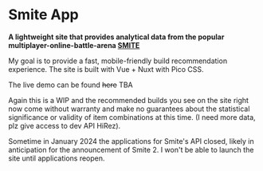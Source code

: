 # Smite App  
**A lightweight site that provides analytical data from the popular multiplayer-online-battle-arena [SMITE](https://smitegame.com/.)**  
  
My goal is to provide a fast, mobile-friendly build recommendation experience. The site is built with Vue + Nuxt with Pico CSS.
  
The live demo can be found ~~here~~ TBA

Again this is a WIP and the recommended builds you see on the site right now come without warranty and make no guarantees about the statistical significance or validity of item combinations at this time. (I need more data, plz give access to dev API HiRez).

Sometime in January 2024 the applications for Smite's API closed, likely in anticipation for the announcement of Smite 2. I won't be able to launch the site until applications reopen.